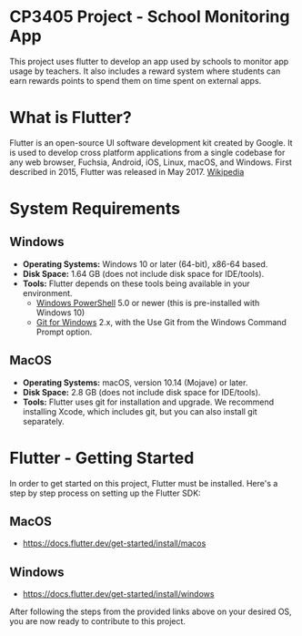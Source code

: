 # CP3405 Project - School Monitoring App

This project uses flutter to develop an app used by schools to monitor app usage by teachers. It also includes a reward system where students can earn rewards
points to spend them on time spent on external apps.

# What is Flutter?
Flutter is an open-source UI software development kit created by Google. It is used to develop cross platform applications from a single codebase for any web browser, Fuchsia, Android, iOS, Linux, macOS, and Windows. First described in 2015, Flutter was released in May 2017. [Wikipedia](https://en.wikipedia.org/wiki/Flutter_(software))

# System Requirements 
## Windows
* **Operating Systems:** Windows 10 or later (64-bit), x86-64 based.
* **Disk Space:** 1.64 GB (does not include disk space for IDE/tools).
* **Tools:** Flutter depends on these tools being available in your environment.
  * [Windows PowerShell](https://learn.microsoft.com/en-us/powershell/scripting/windows-powershell/install/installing-windows-powershell?view=powershell-7.3) 5.0 or newer (this is pre-installed with Windows 10)
  * [Git for Windows](https://git-scm.com/download/win) 2.x, with the Use Git from the Windows Command Prompt option.

## MacOS
* **Operating Systems:** macOS, version 10.14 (Mojave) or later.
* **Disk Space:** 2.8 GB (does not include disk space for IDE/tools).
* **Tools:** Flutter uses git for installation and upgrade. We recommend installing Xcode, which includes git, but you can also install git separately.

# Flutter - Getting Started
In order to get started on this project, Flutter must be installed. Here's a step by step process on setting up the Flutter SDK:

## MacOS
* https://docs.flutter.dev/get-started/install/macos

## Windows
* https://docs.flutter.dev/get-started/install/windows

After following the steps from the provided links above on your desired OS, you are now ready to contribute to this project.
